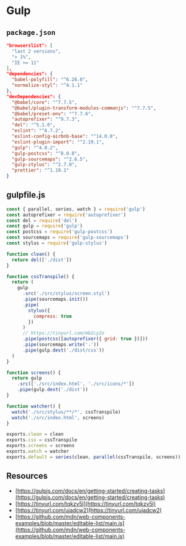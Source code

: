 # Gulp

## `package.json`

```json
"browserslist": [
  "last 2 versions",
  "> 1%",
  "IE >= 11"
],
"dependencies": {
  "babel-polyfill": "^6.26.0",
  "normalize-styl": "^4.1.1"
},
"devDependencies": {
  "@babel/core": "^7.7.5",
  "@babel/plugin-transform-modules-commonjs": "^7.7.5",
  "@babel/preset-env": "^7.7.6",
  "autoprefixer": "^9.7.3",
  "del": "^5.1.0",
  "eslint": "^6.7.2",
  "eslint-config-airbnb-base": "^14.0.0",
  "eslint-plugin-import": "^2.19.1",
  "gulp": "^4.0.2",
  "gulp-postcss": "^8.0.0",
  "gulp-sourcemaps": "^2.6.5",
  "gulp-stylus": "^2.7.0",
  "prettier": "^1.19.1"
}
```

## gulpfile.js

```javascript
const { parallel, series, watch } = require('gulp')
const autoprefixer = require('autoprefixer')
const del = require('del')
const gulp = require('gulp')
const postcss = require('gulp-postcss')
const sourcemaps = require('gulp-sourcemaps')
const stylus = require('gulp-stylus')

function clean() {
  return del(['./dist'])
}

function cssTranspile() {
  return (
    gulp
      .src('./src/stylus/screen.styl')
      .pipe(sourcemaps.init())
      .pipe(
        stylus({
          compress: true
        })
      )
      // https://tinyurl.com/mb2cy2o
      .pipe(postcss([autoprefixer({ grid: true })]))
      .pipe(sourcemaps.write('.'))
      .pipe(gulp.dest('./dist/css'))
  )
}

function screens() {
  return gulp
    .src(['./src/index.html', './src/icons/*'])
    .pipe(gulp.dest('./dist'))
}

function watcher() {
  watch('./src/stylus/**/*', cssTranspile)
  watch('./src/index.html', screens)
}

exports.clean = clean
exports.css = cssTranspile
exports.screens = screens
exports.watch = watcher
exports.default = series(clean, parallel(cssTranspile, screens))
```

## Resources

- [https://gulpjs.com/docs/en/getting-started/creating-tasks](https://gulpjs.com/docs/en/getting-started/creating-tasks)
- [https://tinyurl.com/tqkzv5l](https://tinyurl.com/tqkzv5l)
- [https://tinyurl.com/ujadcw2](https://tinyurl.com/ujadcw2)
- [https://github.com/mdn/web-components-examples/blob/master/editable-list/main.js](https://github.com/mdn/web-components-examples/blob/master/editable-list/main.js)
